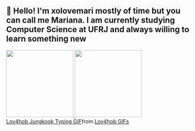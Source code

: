 ## 👋 Hello! I'm xolovemari mostly of time but you can call me Mariana. I am currently studying Computer Science at UFRJ and always willing to learn something new

<div>
<a href="https://github.com/xolovemari">
<img loading="lazy" height="180em" src="https://github-readme-stats.vercel.app/api/top-langs/?username=xolovemari&layout=compact&langs_count=7&theme=dracula"/>
<img loading="lazy" height="180em" src="https://github-readme-stats.vercel.app/api?username=xolovemari&show_icons=true&theme=dracula&include_all_commits=true&count_private=true"/>
</div>

<div class="tenor-gif-embed" data-postid="24294139" data-share-method="host" data-aspect-ratio="2.05128" data-width="100%"><a href="https://tenor.com/view/lov4hob-jungkook-typing-hello-kitty-typing-gif-24294139">Lov4hob Jungkook Typing GIF</a>from <a href="https://tenor.com/search/lov4hob-gifs">Lov4hob GIFs</a></div> <script type="text/javascript" async src="https://tenor.com/embed.js"></script>
